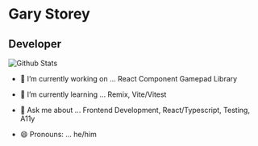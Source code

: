 
# Gary Storey

## Developer

![Github Stats](https://github-readme-stats.vercel.app/api?username=garystorey&show_icons=true&hide_border=true&count_private=true&theme=dark)

- 🔭 I’m currently working on ... React Component Gamepad Library

- 🌱 I’m currently learning ... Remix, Vite/Vitest

- 💬 Ask me about ... Frontend Development, React/Typescript, Testing, A11y

- 😄 Pronouns: ...  he/him
